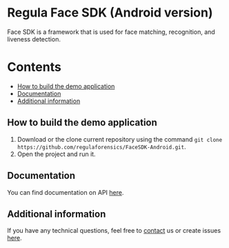 # Regula Face SDK (Android version)
Face SDK is a framework that is used for face matching, recognition, and liveness detection.

# Contents
* [How to build the demo application](#how-to-build-the-demo-application)
* [Documentation](#documentation)
* [Additional information](#additional-information)

## How to build the demo application
1. Download or the clone current repository using the command `git clone https://github.com/regulaforensics/FaceSDK-Android.git`.
2. Open the project and run it.

## Documentation
You can find documentation on API [here](https://docs.regulaforensics.com/face-sdk).

## Additional information
If you have any technical questions, feel free to [contact](mailto:support@regulaforensics.com) us or create issues [here](https://github.com/regulaforensics/FaceSDK-Android/issues).
